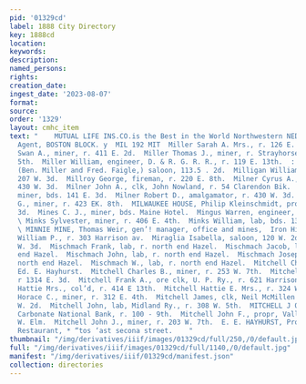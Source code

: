 ```yaml
---
pid: '01329cd'
label: 1888 City Directory
key: 1888cd
location: 
keywords: 
description: 
named_persons: 
rights: 
creation_date: 
ingest_date: '2023-08-07'
format: 
source: 
order: '1329'
layout: cmhc_item
text: "    MUTUAL LIFE INS.CO.is the Best in the World Northwestern NED STEEL, Gen’l
  Agent, BOSTON BLOCK. y  MIL 192 MIT  Miller Sarah A. Mrs., r. 126 E. 11th.  Miller
  Swan A., miner, r. 411 E. 2d.  Miller Thomas J., miner, r. Strayhorse Rd, head E.
  5th.  Miller William, engineer, D. & R. G. R. R., r. 119 E. 13th.  : Miller © Faigle,
  (Ben. Miller and Fred. Faigle,) saloon, 113.5 . 2d.  Milligan William, tailor, r.
  207 W. 3d.  Millroy George, fireman, r. 220 E. 8th.  Milner Cyrus A., mining, r.
  430 W. 3d.  Milner John A., clk, John Nowland, r. 54 Clarendon Bik.  Milner W.B.,
  miner, bds. 141 E. 3d.  Milner Robert D., amalgamator, r. 430 W. 3d.  Milson Thomas
  G., miner, r. 423 EK. 8th.  MILWAUKEE HOUSE, Philip Kleinschmidt, propr, Oak, cor
  3d.  Mines C. J., miner, bds. Maine Hotel.  Mingus Warren, engineer, r. 509 E. 2d.
  \ Minks Sylvester, miner, r. 406 E. 4th.  Minks William, lab, bds. 1311 N. Poplar.
  \ MINNIE MINE, Thomas Weir, gen’! manager, office and mines,  Iron Hill.  Minor
  William P., r. 303 Harrison av.  Miraglia Isabella, saloon, 120 W. 2d, r. rear 119
  W. 3d.  Mischmach Frank, lab, r. north end Hazel.  Mischmach Jacob, lab, r. north
  end Hazel.  Mischmach John, lab, r. north end Hazel.  Mischmach Joseph, lab, r.
  north end Hazel.  Mischmach W., lab, r. north end Hazel.  Mitchell Charles, lab,
  Ed. E. Hayhurst.  Mitchell Charles B., miner, r. 253 W. 7th.  Mitchell Eliza Mrs.,
  r 1314 E. 3d.  Mitchell Frank A., ore clk, U. P. Ry., r. 621 Harrison av.  Mitchell
  Hattie Mrs., col’d, r. 414 E 13th.  Mitchell Hattie E. Mrs., r. 324 W. 3d.  Mitchell
  Horace C., miner, r. 312 E. 4th.  Mitchell James, clk, Neil McMillen & Co., r. 325
  W. 2d.  Mitchell John, lab, Midland Ry., r. 308 W. 5th.  MITCHELL J OHN C., cashier,
  Carbonate National Bank, r. 100 - 9th.  Mitchell John F., propr, Valley House, 401
  W. Elm.  Mitchell John J., miner, r. 203 W. 7th.  E. E. HAYHURST, Proprietor,  Gommercial
  Restaurant, * “tos ‘ast secona street.    "
thumbnail: "/img/derivatives/iiif/images/01329cd/full/250,/0/default.jpg"
full: "/img/derivatives/iiif/images/01329cd/full/1140,/0/default.jpg"
manifest: "/img/derivatives/iiif/01329cd/manifest.json"
collection: directories
---
```

